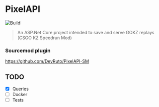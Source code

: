 # PixelAPI

![Build](https://github.com/devruto/pixelapi/workflows/.NET%20Core/badge.svg)

> An ASP.Net Core project intended to save and serve GOKZ replays (CSGO KZ Speedrun Mod)

### Sourcemod plugin
https://github.com/DevRuto/PixelAPI-SM

## TODO
- [x] Queries
- [ ] Docker
- [ ] Tests